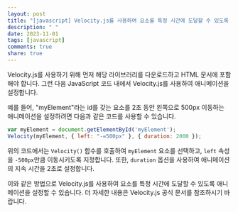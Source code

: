```yaml
---
layout: post
title: "[javascript] Velocity.js를 사용하여 요소를 특정 시간에 도달할 수 있도록 애니메이션을 설정할 수 있나요?"
description: " "
date: 2023-11-01
tags: [javascript]
comments: true
share: true
---
```


Velocity.js를 사용하기 위해 먼저 해당 라이브러리를 다운로드하고 HTML 문서에 포함해야 합니다. 그런 다음 JavaScript 코드 내에서 Velocity.js를 사용하여 애니메이션을 설정합니다.

예를 들어, "myElement"라는 id를 갖는 요소를 2초 동안 왼쪽으로 500px 이동하는 애니메이션을 설정하려면 다음과 같은 코드를 사용할 수 있습니다.

```javascript
var myElement = document.getElementById('myElement');
Velocity(myElement, { left: "-=500px" }, { duration: 2000 });
```

위의 코드에서는 `Velocity()` 함수를 호출하여 `myElement` 요소를 선택하고, `left` 속성을 `-500px`만큼 이동시키도록 지정합니다. 또한, `duration` 옵션을 사용하여 애니메이션의 지속 시간을 2초로 설정합니다.

이와 같은 방법으로 Velocity.js를 사용하여 요소를 특정 시간에 도달할 수 있도록 애니메이션을 설정할 수 있습니다. 더 자세한 내용은 Velocity.js 공식 문서를 참조하시기 바랍니다.